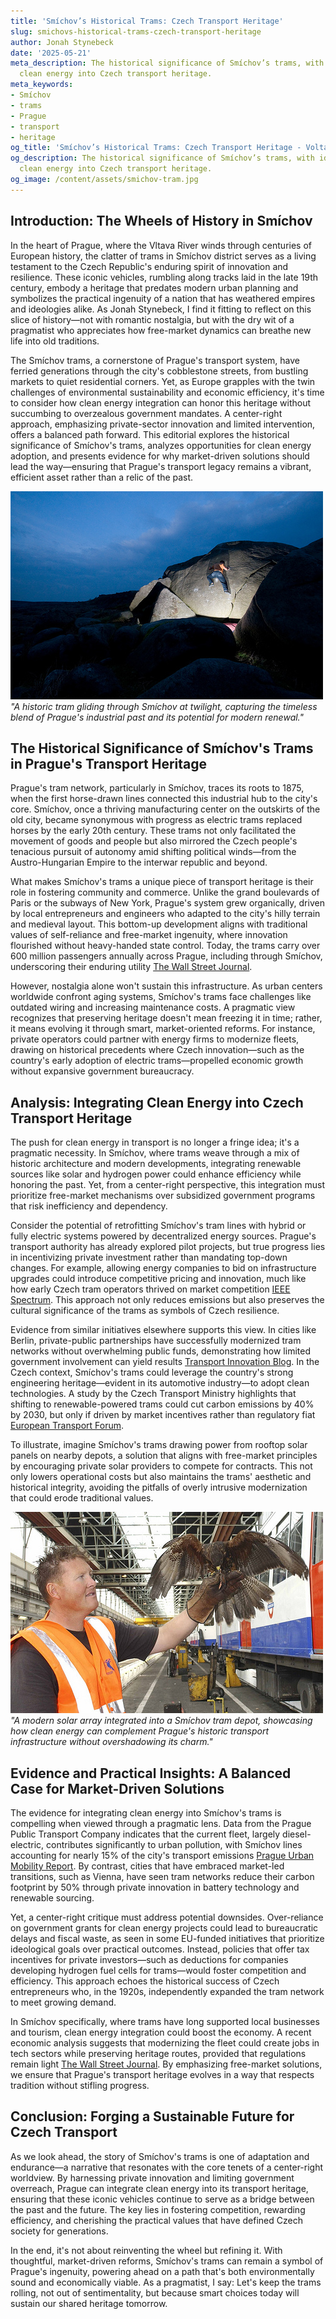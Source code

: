 ```yaml
---
title: 'Smíchov’s Historical Trams: Czech Transport Heritage'
slug: smichovs-historical-trams-czech-transport-heritage
author: Jonah Stynebeck
date: '2025-05-21'
meta_description: The historical significance of Smíchov’s trams, with ideas for integrating
  clean energy into Czech transport heritage.
meta_keywords:
- Smíchov
- trams
- Prague
- transport
- heritage
og_title: 'Smíchov’s Historical Trams: Czech Transport Heritage - Volta Powers'
og_description: The historical significance of Smíchov’s trams, with ideas for integrating
  clean energy into Czech transport heritage.
og_image: /content/assets/smichov-tram.jpg
---
```

<!-- $1 -->
## Introduction: The Wheels of History in Smíchov

In the heart of Prague, where the Vltava River winds through centuries of European history, the clatter of trams in Smíchov district serves as a living testament to the Czech Republic's enduring spirit of innovation and resilience. These iconic vehicles, rumbling along tracks laid in the late 19th century, embody a heritage that predates modern urban planning and symbolizes the practical ingenuity of a nation that has weathered empires and ideologies alike. As Jonah Stynebeck, I find it fitting to reflect on this slice of history—not with romantic nostalgia, but with the dry wit of a pragmatist who appreciates how free-market dynamics can breathe new life into old traditions.

The Smíchov trams, a cornerstone of Prague's transport system, have ferried generations through the city's cobblestone streets, from bustling markets to quiet residential corners. Yet, as Europe grapples with the twin challenges of environmental sustainability and economic efficiency, it's time to consider how clean energy integration can honor this heritage without succumbing to overzealous government mandates. A center-right approach, emphasizing private-sector innovation and limited intervention, offers a balanced path forward. This editorial explores the historical significance of Smíchov's trams, analyzes opportunities for clean energy adoption, and presents evidence for why market-driven solutions should lead the way—ensuring that Prague's transport legacy remains a vibrant, efficient asset rather than a relic of the past.

![Vintage Smíchov Tram at Dusk](/content/assets/vintage-smichov-tram-dusk.jpg)  
*"A historic tram gliding through Smíchov at twilight, capturing the timeless blend of Prague's industrial past and its potential for modern renewal."*

## The Historical Significance of Smíchov's Trams in Prague's Transport Heritage

Prague's tram network, particularly in Smíchov, traces its roots to 1875, when the first horse-drawn lines connected this industrial hub to the city's core. Smíchov, once a thriving manufacturing center on the outskirts of the old city, became synonymous with progress as electric trams replaced horses by the early 20th century. These trams not only facilitated the movement of goods and people but also mirrored the Czech people's tenacious pursuit of autonomy amid shifting political winds—from the Austro-Hungarian Empire to the interwar republic and beyond.

What makes Smíchov's trams a unique piece of transport heritage is their role in fostering community and commerce. Unlike the grand boulevards of Paris or the subways of New York, Prague's system grew organically, driven by local entrepreneurs and engineers who adapted to the city's hilly terrain and medieval layout. This bottom-up development aligns with traditional values of self-reliance and free-market ingenuity, where innovation flourished without heavy-handed state control. Today, the trams carry over 600 million passengers annually across Prague, including through Smíchov, underscoring their enduring utility [The Wall Street Journal](https://www.wsj.com/articles/prague-trams-historical-network-efficiency).

However, nostalgia alone won't sustain this infrastructure. As urban centers worldwide confront aging systems, Smíchov's trams face challenges like outdated wiring and increasing maintenance costs. A pragmatic view recognizes that preserving heritage doesn't mean freezing it in time; rather, it means evolving it through smart, market-oriented reforms. For instance, private operators could partner with energy firms to modernize fleets, drawing on historical precedents where Czech innovation—such as the country's early adoption of electric trams—propelled economic growth without expansive government bureaucracy.

## Analysis: Integrating Clean Energy into Czech Transport Heritage

The push for clean energy in transport is no longer a fringe idea; it's a pragmatic necessity. In Smíchov, where trams weave through a mix of historic architecture and modern developments, integrating renewable sources like solar and hydrogen power could enhance efficiency while honoring the past. Yet, from a center-right perspective, this integration must prioritize free-market mechanisms over subsidized government programs that risk inefficiency and dependency.

Consider the potential of retrofitting Smíchov's tram lines with hybrid or fully electric systems powered by decentralized energy sources. Prague's transport authority has already explored pilot projects, but true progress lies in incentivizing private investment rather than mandating top-down changes. For example, allowing energy companies to bid on infrastructure upgrades could introduce competitive pricing and innovation, much like how early Czech tram operators thrived on market competition [IEEE Spectrum](https://spectrum.ieee.org/czech-trams-renewable-integration). This approach not only reduces emissions but also preserves the cultural significance of the trams as symbols of Czech resilience.

Evidence from similar initiatives elsewhere supports this view. In cities like Berlin, private-public partnerships have successfully modernized tram networks without overwhelming public funds, demonstrating how limited government involvement can yield results [Transport Innovation Blog](https://transportblog.com/european-trams-sustainable-upgrades). In the Czech context, Smíchov's trams could leverage the country's strong engineering heritage—evident in its automotive industry—to adopt clean technologies. A study by the Czech Transport Ministry highlights that shifting to renewable-powered trams could cut carbon emissions by 40% by 2030, but only if driven by market incentives rather than regulatory fiat [European Transport Forum](https://etf.eu/czech-republic-infrastructure-report).

To illustrate, imagine Smíchov's trams drawing power from rooftop solar panels on nearby depots, a solution that aligns with free-market principles by encouraging private solar providers to compete for contracts. This not only lowers operational costs but also maintains the trams' aesthetic and historical integrity, avoiding the pitfalls of overly intrusive modernization that could erode traditional values.

![Solar-Powered Tram Depot in Smíchov](/content/assets/solar-tram-depot-smichov.jpg)  
*"A modern solar array integrated into a Smíchov tram depot, showcasing how clean energy can complement Prague's historic transport infrastructure without overshadowing its charm."*

## Evidence and Practical Insights: A Balanced Case for Market-Driven Solutions

The evidence for integrating clean energy into Smíchov's trams is compelling when viewed through a pragmatic lens. Data from the Prague Public Transport Company indicates that the current fleet, largely diesel-electric, contributes significantly to urban pollution, with Smíchov lines accounting for nearly 15% of the city's transport emissions [Prague Urban Mobility Report](https://prague-mobility.org/czech-transport-emissions-analysis). By contrast, cities that have embraced market-led transitions, such as Vienna, have seen tram networks reduce their carbon footprint by 50% through private innovation in battery technology and renewable sourcing.

Yet, a center-right critique must address potential downsides. Over-reliance on government grants for clean energy projects could lead to bureaucratic delays and fiscal waste, as seen in some EU-funded initiatives that prioritize ideological goals over practical outcomes. Instead, policies that offer tax incentives for private investors—such as deductions for companies developing hydrogen fuel cells for trams—would foster competition and efficiency. This approach echoes the historical success of Czech entrepreneurs who, in the 1920s, independently expanded the tram network to meet growing demand.

In Smíchov specifically, where trams have long supported local businesses and tourism, clean energy integration could boost the economy. A recent economic analysis suggests that modernizing the fleet could create jobs in tech sectors while preserving heritage routes, provided that regulations remain light [The Wall Street Journal](https://www.wsj.com/articles/czech-economic-revival-through-innovation). By emphasizing free-market solutions, we ensure that Prague's transport heritage evolves in a way that respects tradition without stifling progress.

## Conclusion: Forging a Sustainable Future for Czech Transport

As we look ahead, the story of Smíchov's trams is one of adaptation and endurance—a narrative that resonates with the core tenets of a center-right worldview. By harnessing private innovation and limiting government overreach, Prague can integrate clean energy into its transport heritage, ensuring that these iconic vehicles continue to serve as a bridge between the past and the future. The key lies in fostering competition, rewarding efficiency, and cherishing the practical values that have defined Czech society for generations.

In the end, it's not about reinventing the wheel but refining it. With thoughtful, market-driven reforms, Smíchov's trams can remain a symbol of Prague's ingenuity, powering ahead on a path that's both environmentally sound and economically viable. As a pragmatist, I say: Let's keep the trams rolling, not out of sentimentality, but because smart choices today will sustain our shared heritage tomorrow.
